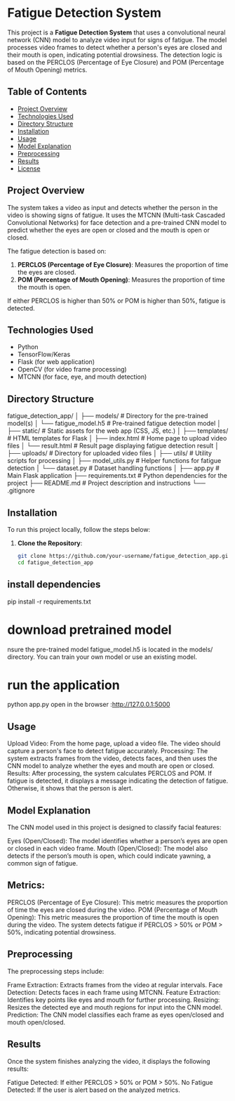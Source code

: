 # Fatigue Detection System

This project is a **Fatigue Detection System** that uses a convolutional neural network (CNN) model to analyze video input for signs of fatigue. The model processes video frames to detect whether a person's eyes are closed and their mouth is open, indicating potential drowsiness. The detection logic is based on the PERCLOS (Percentage of Eye Closure) and POM (Percentage of Mouth Opening) metrics.

## Table of Contents

- [Project Overview](#project-overview)
- [Technologies Used](#technologies-used)
- [Directory Structure](#directory-structure)
- [Installation](#installation)
- [Usage](#usage)
- [Model Explanation](#model-explanation)
- [Preprocessing](#preprocessing)
- [Results](#results)
- [License](#license)

## Project Overview

The system takes a video as input and detects whether the person in the video is showing signs of fatigue. It uses the MTCNN (Multi-task Cascaded Convolutional Networks) for face detection and a pre-trained CNN model to predict whether the eyes are open or closed and the mouth is open or closed.

The fatigue detection is based on:
1. **PERCLOS (Percentage of Eye Closure)**: Measures the proportion of time the eyes are closed.
2. **POM (Percentage of Mouth Opening)**: Measures the proportion of time the mouth is open.

If either PERCLOS is higher than 50% or POM is higher than 50%, fatigue is detected.

## Technologies Used

- Python
- TensorFlow/Keras
- Flask (for web application)
- OpenCV (for video frame processing)
- MTCNN (for face, eye, and mouth detection)

## Directory Structure
fatigue_detection_app/ │ ├── models/ # Directory for the pre-trained model(s) │ └── fatigue_model.h5 # Pre-trained fatigue detection model │ ├── static/ # Static assets for the web app (CSS, JS, etc.) │ ├── templates/ # HTML templates for Flask │ ├── index.html # Home page to upload video files │ └── result.html # Result page displaying fatigue detection result │ ├── uploads/ # Directory for uploaded video files │ ├── utils/ # Utility scripts for processing │ ├── model_utils.py # Helper functions for fatigue detection │ └── dataset.py # Dataset handling functions │ ├── app.py # Main Flask application ├── requirements.txt # Python dependencies for the project ├── README.md # Project description and instructions └── .gitignore
## Installation

To run this project locally, follow the steps below:

1. **Clone the Repository**:
   ```bash
   git clone https://github.com/your-username/fatigue_detection_app.git
   cd fatigue_detection_app

## install dependencies
pip install -r requirements.txt

# download pretrained model
nsure the pre-trained model fatigue_model.h5 is located in the models/ directory. You can train your own model or use an existing model.
# run the application
python app.py
open in the browser :http://127.0.0.1:5000
## Usage
Upload Video: From the home page, upload a video file. The video should capture a person's face to detect fatigue accurately.
Processing: The system extracts frames from the video, detects faces, and then uses the CNN model to analyze whether the eyes and mouth are open or closed.
Results: After processing, the system calculates PERCLOS and POM. If fatigue is detected, it displays a message indicating the detection of fatigue. Otherwise, it shows that the person is alert.
## Model Explanation
The CNN model used in this project is designed to classify facial features:

Eyes (Open/Closed): The model identifies whether a person’s eyes are open or closed in each video frame.
Mouth (Open/Closed): The model also detects if the person’s mouth is open, which could indicate yawning, a common sign of fatigue.
## Metrics:
PERCLOS (Percentage of Eye Closure): This metric measures the proportion of time the eyes are closed during the video.
POM (Percentage of Mouth Opening): This metric measures the proportion of time the mouth is open during the video.
The system detects fatigue if PERCLOS > 50% or POM > 50%, indicating potential drowsiness.

## Preprocessing
The preprocessing steps include:

Frame Extraction: Extracts frames from the video at regular intervals.
Face Detection: Detects faces in each frame using MTCNN.
Feature Extraction: Identifies key points like eyes and mouth for further processing.
Resizing: Resizes the detected eye and mouth regions for input into the CNN model.
Prediction: The CNN model classifies each frame as eyes open/closed and mouth open/closed.
##  Results
Once the system finishes analyzing the video, it displays the following results:

Fatigue Detected: If either PERCLOS > 50% or POM > 50%.
No Fatigue Detected: If the user is alert based on the analyzed metrics.